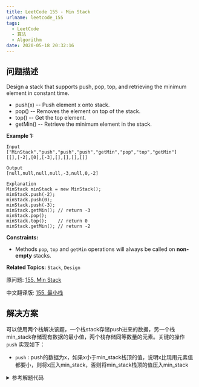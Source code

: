 ```yaml
---
title: LeetCode 155 - Min Stack
urlname: leetcode_155
tags:
  - LeetCode
  - 算法
  - Algorithm
date: 2020-05-18 20:32:16
---
```


## 问题描述

Design a stack that supports push, pop, top, and retrieving the minimum element in constant time.

* push(x) -- Push element x onto stack.
* pop() -- Removes the element on top of the stack.
* top() -- Get the top element.
* getMin() -- Retrieve the minimum element in the stack.

__Example 1:__

```
Input
["MinStack","push","push","push","getMin","pop","top","getMin"]
[[],[-2],[0],[-3],[],[],[],[]]

Output
[null,null,null,null,-3,null,0,-2]

Explanation
MinStack minStack = new MinStack();
minStack.push(-2);
minStack.push(0);
minStack.push(-3);
minStack.getMin(); // return -3
minStack.pop();
minStack.top();    // return 0
minStack.getMin(); // return -2
```

__Constraints:__

* Methods `pop`, `top` and `getMin` operations will always be called on __non-empty__ stacks.

__Related Topics:__ `Stack`, `Design`

原问题: [155. Min Stack](https://leetcode.com/problems/min-stack/)

中文翻译版: [155. 最小栈](https://leetcode-cn.com/problems/min-stack/)

## 解决方案

可以使用两个栈解决该题，一个栈stack存储push进来的数据，另一个栈min_stack存储现有数据的最小值，两个栈存储同等数量的元素。关键的操作 `push` 实现如下：

* `push` : push的数据为x，如果x小于min_stack栈顶的值，说明x比现用元素值都要小，则将x压入min_stack，否则将min_stack栈顶的值压入min_stack

<details>
<summary>参考解题代码</summary>

```cpp
class MinStack {
private:
    stack<int> m_stack;
    stack<int> m_min_stack;

public:
    /** initialize your data structure here. */
    MinStack() {

    }

    void push(int x) {
        if (m_stack.empty()) {
            m_stack.push(x);
            m_min_stack.push(x);
        } else {
            int top = m_min_stack.top();

            if (top > x)
                m_min_stack.push(x);
            else
                m_min_stack.push(top);

            m_stack.push(x);
        }
    }

    void pop() {
        m_stack.pop();
        m_min_stack.pop();
    }

    int top() {
        return m_stack.top();
    }

    int getMin() {
        return m_min_stack.top();
    }
};
```

</details>